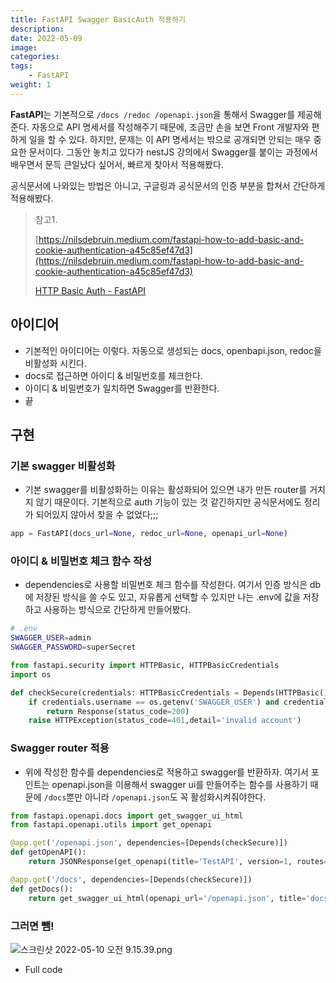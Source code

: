 ```yaml
---
title: FastAPI Swagger BasicAuth 적용하기
description: 
date: 2022-05-09
image: 
categories:
tags:
    - FastAPI
weight: 1
---
```


**FastAPI**는 기본적으로 `/docs /redoc /openapi.json`을  통해서 Swagger를 제공해준다. 자동으로 API 명세서를 작성해주기 때문에, 조금만 손을 보면 Front 개발자와 편하게 일을 할 수 있다.
하지만, 문제는 이 API 명세서는 밖으로 공개되면 안되는 매우 중요한 문서이다. 그동안 놓치고 있다가 nestJS 강의에서 Swagger를 붙이는 과정에서 배우면서 문득 큰일났다 싶어서, 빠르게 찾아서 적용해봤다.

 공식문서에 나와있는 방법은 아니고, 구글링과 공식문서의 인증 부분을 합쳐서 간단하게 적용해봤다.

> 참고1.
> 
> 
> [https://nilsdebruin.medium.com/fastapi-how-to-add-basic-and-cookie-authentication-a45c85ef47d3](https://nilsdebruin.medium.com/fastapi-how-to-add-basic-and-cookie-authentication-a45c85ef47d3)
> 
> [HTTP Basic Auth - FastAPI](https://fastapi.tiangolo.com/advanced/security/http-basic-auth/)
> 

## 아이디어

- 기본적인 아이디어는 이렇다. 자동으로 생성되는 docs, openbapi.json, redoc을 비활성화 시킨다.
- docs로 접근하면 아이디 & 비밀번호를 체크한다.
- 아이디 & 비밀번호가 일치하면 Swagger를 반환한다.
- 끝

## 구현

### 기본 swagger 비활성화

- 기본 swagger를 비활성화하는 이유는 활성화되어 있으면 내가 만든 router를 거치지 않기 때문이다. 기본적으로 auth 기능이 있는 것 같긴하지만 공식문서에도 정리가 되어있지 않아서 찾을 수 없었다;;;

```python
app = FastAPI(docs_url=None, redoc_url=None, openapi_url=None)
```

### 아이디 & 비밀번호 체크 함수 작성

- dependencies로 사용할 비밀번호 체크 함수를 작성한다. 여기서 인증 방식은 db에 저장된 방식을 쓸 수도 있고, 자유롭게 선택할 수 있지만 나는 .env에 값을 저장하고 사용하는 방식으로 간단하게 만들어봤다.

```bash
# .env
SWAGGER_USER=admin
SWAGGER_PASSWORD=superSecret
```

```python
from fastapi.security import HTTPBasic, HTTPBasicCredentials
import os

def checkSecure(credentials: HTTPBasicCredentials = Depends(HTTPBasic())):
    if credentials.username == os.getenv('SWAGGER_USER') and credentials.password == os.getenv('SWAGGER_PASSWORD'):
        return Response(status_code=200)
    raise HTTPException(status_code=401,detail='invalid account')
```

### Swagger router 적용

- 위에 작성한 함수를 dependencies로 적용하고 swagger를 반환하자.
여기서 포인트는 openapi.json을 이용해서 swagger ui를 만들어주는 함수를 사용하기 때문에 `/docs`뿐만 아니라 `/openapi.json`도 꼭 활성화시켜줘야한다.

```python
from fastapi.openapi.docs import get_swagger_ui_html
from fastapi.openapi.utils import get_openapi

@app.get('/openapi.json', dependencies=[Depends(checkSecure)])
def getOpenAPI():
    return JSONResponse(get_openapi(title='TestAPI', version=1, routes=app.routes))

@app.get('/docs', dependencies=[Depends(checkSecure)])
def getDocs():
    return get_swagger_ui_html(openapi_url='/openapi.json', title='docs')
```

### 그러면 뺌!

![스크린샷 2022-05-10 오전 9.15.39.png](https://s3-us-west-2.amazonaws.com/secure.notion-static.com/90039b65-d9f8-43d9-86c8-90edcde8c671/스크린샷_2022-05-10_오전_9.15.39.png)

- Full code